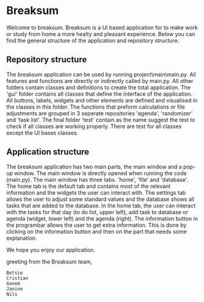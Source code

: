 # Breaksum
Welcome to breaksum. Breaksum is a UI based application for to make work or study from home a more healty and pleasant experience. Below you can find the general structure of the application and repository structure. 

## Repository structure
The breaksum application can be used by running project\main\main.py. All features and functions are directly or indirectly called by main.py. All other folders contain classes and definitions to create the total application. The 'gui' folder contains all classes that define the interface of the application. All buttons, labels, widgets and other elements are defined and visualised in the classes in this folder. The functions that preform calculations or file adjustments are grouped in 3 seperate repositories 'agenda', 'randomizer' and 'task list'. The final folder 'test' contain as the name suggest the test to check if all classes are working properly. There are test for all classes except the UI bases classes.

## Application structure
The breaksum application has two main parts, the main window and a pop-up window. The main window is directly opened when running the code (main.py). The main window has three tabs. 'home', 'file' and 'database'. The home tab is the default tab and contains most of the relevant information and the widgets the user can interact with. The settings tab allows the user to adjust some standard values and the database shows all tasks that are added to the database. In the home tab, the user can interact with the tasks for that day (to do list, upper left), add task to database or agenda (widget, lower left) and the agenda (right). The information button in the programbar allows the user to get extra information. This is done by clicking on the information button and then on the part that needs some explanation.

We hope you enjoy our application.

greeting from the Breaksum team,
```
Betsie
Cristian
Gonem
Janine
Nils
```